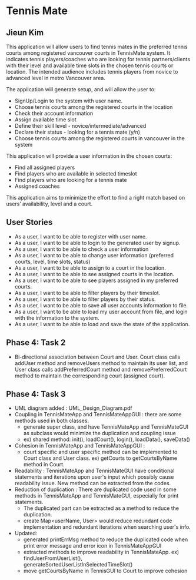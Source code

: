 # Tennis Mate

## Jieun Kim

This application will allow users to find tennis mates in the preferred tennis courts among registered vancouver courts in TennisMate system. 
It indicates tennis players/coaches who are looking for tennis partners/clients with their level and available time slots in the chosen tennis courts or location. 
The intended audience includes tennis players from novice to advanced level in metro Vancouver area. 

The application will generate setup, and will allow the user to:
- SignUp/Login to the system with user name. 
- Choose tennis courts among the registered courts in the location
- Check their account information
- Assign available time slot
- Define their skill level - novice/intermediate/advanced
- Declare their status - looking for a tennis mate (y/n)
- Choose tennis courts among the registered courts in vancouver in the system

This application will provide a user information in the chosen courts:
- Find all assigned players
- Find players who are available in selected timeslot
- Find players who are looking for a tennis mate
- Assigned coaches

This application aims to minimize the effort to find a right match based on users’ availability, level and a court. 


## User Stories
- As a user, I want to be able to register with user name.
- As a user, I want to be able to login to the generated user by signup.
- As a user, I want to be able to check a user information
- As a user, I want to be able to change user information (preferred courts, level, time slots, status)
- As a user, I want to be able to assign to a court in the location.
- As a user, I want to be able to see assigned courts in the location. 
- As a user, I want to be able to see players assigned in my preferred courts.
- As a user, I want to be able to filter players by their timeslot.
- As a user, I want to be able to filter players by their status.
- As a user, I want to be able to save all user accounts information to file.
- As a user, I want to be able to load my user account from file, and login with the information to the system.
- As a user, I want to be able to load and save the state of the application.


## Phase 4: Task 2
- Bi-directional association between Court and User. Court class calls addUser method and removeUsers method to maintain its user list, and User class calls addPreferredCourt method and removePreferredCourt method to maintain the corresponding court (assigned court).


## Phase 4: Task 3
- UML diagram added : UML_Design_Diagram.pdf
- Coupling in TennisMateApp and TennisMateAppGUI : there are some methods used in both classes. 
    - generate super class, and have TennisMateApp and TennisMateGUI as subclass would minimize the duplication and coupling issue
    - ex) shared method: init(), loadCourt(), login(), loadData(), saveData()
- Cohesion in TennisMateApp and TennisMateAppGUI :  
    - court specific and user specific method can be implemented to Court class and User class. ex) getCourts to getCourtsByName method in Court.
- Readability : TennisMateApp and TennisMateGUI have conditional statements and iterations upon user's input which possibly cause readability issue. New method can be extracted from the codes.  
- Reduction of duplication : There are duplicated code used in some methods in TennisMateApp and TennisMateGUI, especially for print statements. 
    - The duplicated part can be extracted as a method to reduce the duplication.
    - create Map<userName, User> would reduce redundant code implementation and redundant iterations when searching user's info. 
- Updated: 
    - generated printErrMsg method to reduce the duplicated code when print error message and error icon in TennisMateAppGUI
    - extracted methods to improve readability in TennisMateApp. ex) findUserFromUserList(), generateSortedUserListInSelectedTimeSlot() 
    - move getCourtsByName in TennisGUI to Court to improve cohesion

             